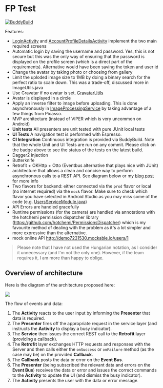 # FP Test

[![BuddyBuild](https://dashboard.buddybuild.com/api/statusImage?appID=596bdf2d1cd4900001c52386&branch=master&build=latest)](https://dashboard.buddybuild.com/apps/596bdf2d1cd4900001c52386/build/latest?branch=master)

Features:
* [LoginActivity](app/src/main/java/io/zenandroid/fptest/login/LoginActivity.java) and
[AccountProfileDetailsActivity](app/src/main/java/io/zenandroid/fptest/accountdetails/AccountProfileActivity.java)
implement the two main required screens
* Automatic login by saving the username and password. Yes, this is not secure
but this was the only way of ensuring that the password is displayed on
the profile screen (which is a direct part of the requirements). Alternative
would have been saving the token and user id
* Change the avatar by taking photo or choosing from gallery
* Limit the uploded image size to 1MB by doing a binary search for the
perfect ratio to scale down. This was a trade-off, discussed more in
ImageUtils.java
* Use Gravatar if no avatar is set. [GravatarUtils](app/src/main/java/io/zenandroid/fptest/util/GravatarUtils.java)
* Avatar is displayed in a circle
* Apply an inverse filter to image before uploading. This is done asynchronously
in [ImageProcessingService](app/src/main/java/io/zenandroid/fptest/service/ImageProcessingService.java)
by taking advantage of a few things from Picasso.
* MVP architecture (instead of VIPER which is very uncommon on Android)
* __Unit tests__ All presenters are unit tested with pure JUnit local tests
* __UI Tests__ A navigation test is performed with Espresso.
* __CI Integration__ Continuous integration is provided via BuddyBuild.
Note that the whole Unit and UI Tests are run on any commit. Please click
on the badge above to see the status of the tests on the latest build.
* Dagger2 injection
* Butterknife
* Retrofit + OKHttp + Otto (Eventbus alternative that plays nice with JUnit)
architecture that allows a clean and concise way to perform asynchronous
calls to a REST API. See diagram below or my [blog post](http://zenandroid.io/testable-and-robust-architecture-for-android-projects/)
for more info
* Two flavors for backend: either connected via the `prod` flavor or local
(no internet required) via the `mock` flavor. Make sure to check which
flavor you have selected in Android Studio as you may miss some of the code
(e.g. [UsersServiceModule.java](app/src/prod/java/io/zenandroid/fptest/dagger/UsersServiceModule.java))
* API Errors are handled gracefully
* Runtime permissions (for the camera) are handled via annotations with
the hotchemi permission dispatcher library (https://github.com/hotchemi/PermissionsDispatcher)
which is my favourite method of dealing with the problem as it's a lot
simpler and more expressive than the alternative.
* mock online API http://demo7231530.mockable.io/users/1

> Please note that I have not used the Hungarian notation, as I consider
it unnecessary (and I'm not the only one). However, if the team requires
it, I am more than happy to oblige.

## Overview of architecture

Here is the diagram of the architecture proposed here:

![](https://cdn.rawgit.com/acristescu/GreenfieldTemplate/master/architecture.svg)

The flow of events and data:

1. The __Activity__ reacts to the user input by informing the __Presenter__ that data is required.
1. The __Presenter__ fires off the appropriate request in the service layer (and instructs the __Activity__ to display a busy indicator).
1. The __Service__ then issues the correct REST call to the __Retrofit__ layer (providing a callback).
1. The __Retrofit__ layer exchanges HTTP requests and responses with the Server and then calls either the `onSuccess` or `onFailure` method (as the case may be) on the provided __Callback__.
1. The __Callback__ posts the data or error on the __Event Bus__.
1. The __Presenter__ (being subscribed the relevant data and errors on the __Event Bus__) receives the data or error and issues the correct commands to the __Activity__ to update the UI (and dismiss the busy indicator).
1. The __Activity__ presents the user with the data or error message.
